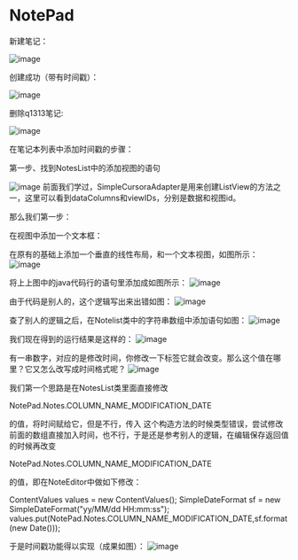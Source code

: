 # NotePad

新建笔记：

![image](https://github.com/youurs/Notepad1/blob/master/Photo/Snipaste_2021-05-24_15-08-26.jpg)

创建成功（带有时间戳）：

![image](https://github.com/youurs/Notepad1/blob/master/Photo/Snipaste_2021-05-24_15-09-17.jpg)

删除q1313笔记:

![image](https://github.com/youurs/Notepad1/blob/master/Photo/Snipaste_2021-05-24_15-09-40.jpg)

在笔记本列表中添加时间戳的步骤：

第一步、找到NotesList中的添加视图的语句

![image](https://user-images.githubusercontent.com/62132538/119312565-1ac9f180-bca5-11eb-9bc9-66296d7fd316.png)
前面我们学过，SimpleCursoraAdapter是用来创建ListView的方法之一，这里可以看到dataColumns和viewIDs，分别是数据和视图id。

那么我们第一步：

在视图中添加一个文本框：

在原有的基础上添加一个垂直的线性布局，和一个文本视图，如图所示：
![image](https://user-images.githubusercontent.com/62132538/119312602-26b5b380-bca5-11eb-991e-475542d751b0.png)

将上上图中的java代码行的语句里添加成如图所示：
![image](https://user-images.githubusercontent.com/62132538/119312618-2c12fe00-bca5-11eb-8ac2-2b150ab0a3ce.png)

由于代码是别人的，这个逻辑写出来出错如图：
![image](https://user-images.githubusercontent.com/62132538/119312646-33d2a280-bca5-11eb-8a56-f8f4573d2fdd.png)

查了别人的逻辑之后，在Notelist类中的字符串数组中添加语句如图：
![image](https://user-images.githubusercontent.com/62132538/119312670-39c88380-bca5-11eb-8381-ee2cbbfb35ca.png)


我们现在得到的运行结果是这样的：
![image](https://user-images.githubusercontent.com/62132538/119312692-40ef9180-bca5-11eb-9363-7fcd0cd3b133.png)

有一串数字，对应的是修改时间，你修改一下标签它就会改变。那么这个值在哪里？它又怎么改写成时间格式呢？
![image](https://user-images.githubusercontent.com/62132538/119312708-464cdc00-bca5-11eb-8e0a-e9ae1bbd6bf3.png)

我们第一个思路是在NotesList类里面直接修改

  NotePad.Notes.COLUMN_NAME_MODIFICATION_DATE

的值，将时间赋给它，但是不行，传入
这个构造方法的时候类型错误，尝试修改前面的数组直接加入时间，也不行，于是还是参考别人的逻辑，在编辑保存返回值的时候再改变

  NotePad.Notes.COLUMN_NAME_MODIFICATION_DATE

的值，即在NoteEditor中做如下修改：

  ContentValues values = new ContentValues();
  SimpleDateFormat sf = new SimpleDateFormat("yy/MM/dd HH:mm:ss");
  values.put(NotePad.Notes.COLUMN_NAME_MODIFICATION_DATE,sf.format(new Date()));

于是时间戳功能得以实现（成果如图）：
![image](https://github.com/youurs/Notepad1/blob/master/Photo/Snipaste_2021-05-24_15-09-17.jpg)




